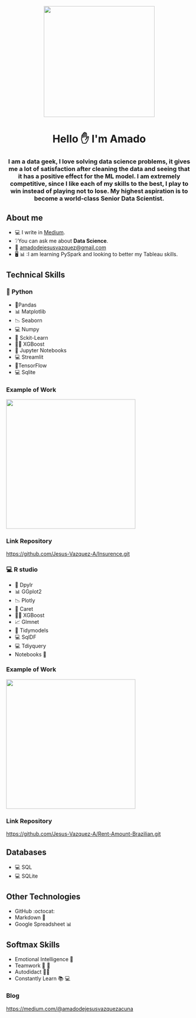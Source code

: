 <div id='center' align='center'>
  <img src ='https://media.giphy.com/media/iIqmM5tTjmpOB9mpbn/giphy.gif' width="300"/>
  <h1 align='center'>Hello ✋ I'm Amado </h1>
  <h3 align='center'>I am a data geek, I love solving data science problems, it gives me a lot of satisfaction after cleaning the data and seeing that it has a positive effect for the ML model. I am extremely competitive, since I like each of my skills to the best, I play to win instead of playing not to lose. My highest aspiration is to become a world-class Senior Data Scientist.  </h3>
 </div>


## **About me**

* 💻 I write in <A HREF="https://medium.com/@amadodejesusvazquezacuna">Medium</A>.
* ❔You can ask me about **Data Science**.
* 📧 amadodejesusvazquez@gmail.com
* 🖥️ 📊 :I am learning PySpark and looking to better my Tableau skills.






## **Technical Skills**

### 🐍 **Python**


* 📑Pandas
* 📊 Matplotlib
* 📉 Seaborn 
* 💻 Numpy 
* 🤖 Sckit-Learn
* 🌳:robot: XGBoost
* 📓 Jupyter Notebooks
* 💻 Streamlit
* 🧠TensorFlow
* 💻 Sqlite


### **Example of Work**

<img src="https://media.giphy.com/media/BileRHL3JLUMtG4vH5/giphy.gif" width=350>

### **Link Repository**

https://github.com/Jesus-Vazquez-A/Insurence.git

### 💻 R studio 
* 📑 Dpylr
* 📊 GGplot2
* 📉 Plotly
* 🤖 Caret
* 🌳:robot: XGBoost
* 📈 Glmnet
* 🤖 Tidymodels
* 💻 SqlDF
* 💻 Tdiyquery
* Notebooks 📓

### **Example of Work**


<img src="https://media.giphy.com/media/E3nf3yBa7zFOgK2h2I/giphy.gif" width=350>



### **Link Repository**

https://github.com/Jesus-Vazquez-A/Rent-Amount-Brazilian.git

## **Databases**


* 💻 SQL
* 💻 SQLite

## **Other Technologies**

* GitHub  :octocat:
* Markdown 📔
* Google Spreadsheet  📊

## **Softmax Skills**

* Emotional Intelligence 🙂 
* Teamwork 👨‍ 💼
* Autodidact 👨‍🎓 
* Constantly Learn 📚 💻

### **Blog**

https://medium.com/@amadodejesusvazquezacuna

<!---
Jesus-Vazquez-A/Jesus-Vazquez-A is a ✨ special ✨ repository because its `README.md` (this file) appears on your GitHub profile.
You can click the Preview link to take a look at your changes.
---
